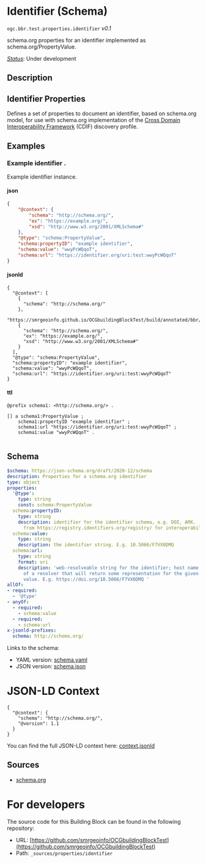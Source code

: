 
# Identifier (Schema)

`ogc.bbr.test.properties.identifier` *v0.1*

schema.org properties for an identifier implemented as schema.org/PropertyValue.

[*Status*](http://www.opengis.net/def/status): Under development

## Description

## Identifier Properties

Defines a set of properties to document an identifier, based on schema.org model, for use with schema.org implementation of the [Cross Domain Interoperability Framework](https://cross-domain-interoperability-framework.github.io/cdifbook/metadata/schemaorgimplementation.html#implementation-of-metadata-content-items) (CDIF) discovery profile.
## Examples

### Example identifier .
Example identifier instance.
#### json
```json
{
    "@context": {
        "schema": "http://schema.org/",
        "ex": "https://example.org/",
        "xsd": "http://www.w3.org/2001/XMLSchema#"
    },
    "@type": "schema:PropertyValue",
    "schema:propertyID": "example identifier",
    "schema:value": "wwyPcWQqoT",
    "schema:url": "https://identifier.org/uri:test:wwyPcWQqoT"
}
```

#### jsonld
```jsonld
{
  "@context": [
    {
      "schema": "http://schema.org/"
    },
    "https://smrgeoinfo.github.io/OCGbuildingBlockTest/build/annotated/bbr/test/properties/identifier/context.jsonld",
    {
      "schema": "http://schema.org/",
      "ex": "https://example.org/",
      "xsd": "http://www.w3.org/2001/XMLSchema#"
    }
  ],
  "@type": "schema:PropertyValue",
  "schema:propertyID": "example identifier",
  "schema:value": "wwyPcWQqoT",
  "schema:url": "https://identifier.org/uri:test:wwyPcWQqoT"
}
```

#### ttl
```ttl
@prefix schema1: <http://schema.org/> .

[] a schema1:PropertyValue ;
    schema1:propertyID "example identifier" ;
    schema1:url "https://identifier.org/uri:test:wwyPcWQqoT" ;
    schema1:value "wwyPcWQqoT" .


```

## Schema

```yaml
$schema: https://json-schema.org/draft/2020-12/schema
description: Properties for a schema.org identifier
type: object
properties:
  '@type':
    type: string
    const: schema:PropertyValue
  schema:propertyID:
    type: string
    description: identifier for the identifier schema, e.g. DOI, ARK.  Get values
      from https://registry.identifiers.org/registry/ for interoperability
  schema:value:
    type: string
    description: the identifier string. E.g. 10.5066/F7VX0DMQ
  schema:url:
    type: string
    format: uri
    description: 'web-resolveable string for the identifier; host name part is location
      of a resolver that will return some representation for the given identifier
      value. E.g. https://doi.org/10.5066/F7VX0DMQ '
allOf:
- required:
  - '@type'
- anyOf:
  - required:
    - schema:value
  - required:
    - schema:url
x-jsonld-prefixes:
  schema: http://schema.org/

```

Links to the schema:

* YAML version: [schema.yaml](https://smrgeoinfo.github.io/OCGbuildingBlockTest/build/annotated/bbr/test/properties/identifier/schema.json)
* JSON version: [schema.json](https://smrgeoinfo.github.io/OCGbuildingBlockTest/build/annotated/bbr/test/properties/identifier/schema.yaml)


# JSON-LD Context

```jsonld
{
  "@context": {
    "schema": "http://schema.org/",
    "@version": 1.1
  }
}
```

You can find the full JSON-LD context here:
[context.jsonld](https://smrgeoinfo.github.io/OCGbuildingBlockTest/build/annotated/bbr/test/properties/identifier/context.jsonld)

## Sources

* [schema.org](https://schema.org/PropertyValue)

# For developers

The source code for this Building Block can be found in the following repository:

* URL: [https://github.com/smrgeoinfo/OCGbuildingBlockTest](https://github.com/smrgeoinfo/OCGbuildingBlockTest)
* Path: `_sources/properties/identifier`

